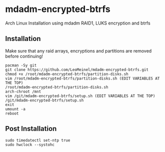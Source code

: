 # mdadm-encrypted-btrfs
Arch Linux Installation using mdadm RAID1, LUKS encryption and btrfs

## Installation

Make sure that any raid arrays, encryptions and partitions are removed before continuing!

```
pacman -Sy git
git clone https://github.com/LeoMeinel/mdadm-encrypted-btrfs.git
chmod +x /root/mdadm-encrypted-btrfs/partition-disks.sh
vim /root/mdadm-encrypted-btrfs/partition-disks.sh (EDIT VARIABLES AT THE TOP)
/root/mdadm-encrypted-btrfs/partition-disks.sh
arch-chroot /mnt
vim /git/mdadm-encrypted-btrfs/setup.sh (EDIT VARIABLES AT THE TOP)
/git/mdadm-encrypted-btrfs/setup.sh
exit
umount -a
reboot
```

## Post Installation

```
sudo timedatectl set-ntp true
sudo hwclock --systohc
```
